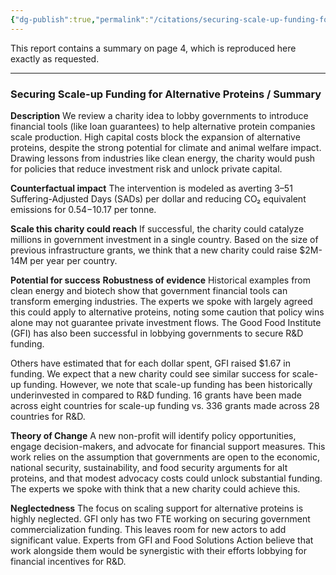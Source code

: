 ```yaml
---
{"dg-publish":true,"permalink":"/citations/securing-scale-up-funding-for-alternative-proteins-ambitious-impact/","created":"2025-10-23T11:32:53.019+01:00","updated":"2025-10-23T11:32:53.020+01:00"}
---
```



This report contains a summary on page 4, which is reproduced here exactly as requested.

***

### Securing Scale-up Funding for Alternative Proteins / Summary

**Description**
We review a charity idea to lobby governments to introduce financial tools (like loan guarantees) to help alternative protein companies scale production. High capital costs block the expansion of alternative proteins, despite the strong potential for climate and animal welfare impact. Drawing lessons from industries like clean energy, the charity would push for policies that reduce investment risk and unlock private capital.

**Counterfactual impact**
The intervention is modeled as averting 3–51 Suffering-Adjusted Days (SADs) per dollar and reducing CO₂ equivalent emissions for $0.54-$10.17 per tonne.

**Scale this charity could reach**
If successful, the charity could catalyze millions in government investment in a single country. Based on the size of previous infrastructure grants, we think that a new charity could raise $2M-14M per year per country.

**Potential for success**
**Robustness of evidence**
Historical examples from clean energy and biotech show that government financial tools can transform emerging industries. The experts we spoke with largely agreed this could apply to alternative proteins, noting some caution that policy wins alone may not guarantee private investment flows. The Good Food Institute (GFI) has also been successful in lobbying governments to secure R&D funding.

Others have estimated that for each dollar spent, GFI raised $1.67 in funding. We expect that a new charity could see similar success for scale-up funding. However, we note that scale-up funding has been historically underinvested in compared to R&D funding. 16 grants have been made across eight countries for scale-up funding vs. 336 grants made across 28 countries for R&D.

**Theory of Change**
A new non-profit will identify policy opportunities, engage decision-makers, and advocate for financial support measures. This work relies on the assumption that governments are open to the economic, national security, sustainability, and food security arguments for alt proteins, and that modest advocacy costs could unlock substantial funding. The experts we spoke with think that a new charity could achieve this.

**Neglectedness**
The focus on scaling support for alternative proteins is highly neglected. GFI only has two FTE working on securing government commercialization funding. This leaves room for new actors to add significant value. Experts from GFI and Food Solutions Action believe that work alongside them would be synergistic with their efforts lobbying for financial incentives for R&D.
